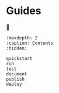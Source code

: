 # Guides

🚧

```{toctree}
:maxdepth: 2
:caption: Contents
:hidden:

quickstart
run
test
document
publish
deploy
```
